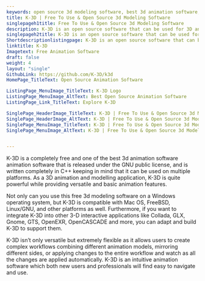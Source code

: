 ```yaml
---
keywords: open source 3d modeling software, best 3d animation software, free 3d modeling software, free 3d modeling software for beginners
title: K-3D | Free To Use & Open Source 3d Modeling Software
singlepageh1title: Free To Use & Open Source 3d Modeling Software
description: K-3D is an open source software that can be used for 3D animation and modelling. It has a plugin oriented procedural engine for powerful and quick processing.
singlepageh2title: K-3D is an open source software that can be used for 3D animation and modelling. It has a plugin oriented procedural engine for powerful and quick processing.
Shortdescriptionlistingpage: K-3D is an open source software that can be used for 3D animation and modelling. It has a plugin oriented procedural engine for powerful and quick processing.
linktitle: K-3D
Imagetext: Free Animation Software
draft: false
weight: 4
layout: "single"
GithubLink: https://github.com/K-3D/k3d
HomePage_TitleText: Open Source Animation Software

ListingPage_MenuImage_TitleText: K-3D Logo
ListingPage_MenuImage_AltText: Best Open Source Animation Software
ListingPage_Link_TitleText: Explore K-3D

SinglePage_HeaderImage_TitleText: K-3D | Free To Use & Open Source 3d Modeling Software
SinglePage_HeaderImage_AltText: K-3D | Free To Use & Open Source 3d Modeling Software
SinglePage_MenuImage_TitleText: K-3D | Free To Use & Open Source 3d Modeling Software
SinglePage_MenuImage_AltText: K-3D | Free To Use & Open Source 3d Modeling Software


---
```


K-3D is a completely free and one of the best 3d animation software animation software that is released under the GNU public license, and is written completely in C++ keeping in mind that it can be used on multiple platforms. As a 3D animation and modelling application, K-3D is quite powerful while providing versatile and basic animation features.

Not only can you use this free 3d modeling software on a Windows operating system, but K-3D is compatible with Mac OS, FreeBSD, Linux/GNU, and other platforms as well. Furthermore, if you want to integrate K-3D into other 3-D interactive applications like Collada, GLX, Gnome, GTS, OpenEXR, OpenCASCADE and more, you can adapt and build K-3D to support them. 

K-3D isn’t only versatile but extremely flexible as it allows users to create complex workflows combining different animation models, mirroring different sides, or applying changes to the entire workflow and watch as all the changes are applied automatically. K-3D is an intuitive animation software which both new users and professionals will find easy to navigate and use. 
